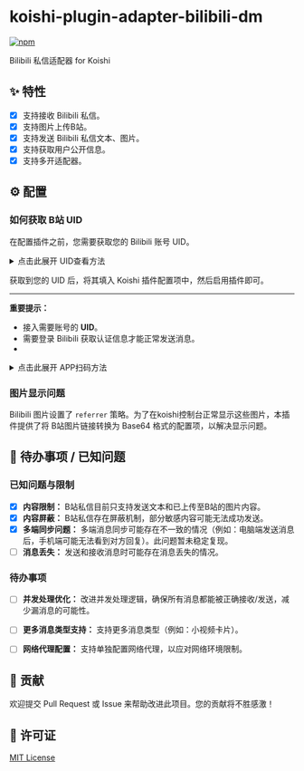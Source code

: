 # koishi-plugin-adapter-bilibili-dm

[![npm](https://img.shields.io/npm/v/koishi-plugin-adapter-bilibili-dm?style=flat-square)](https://www.npmjs.com/package/koishi-plugin-adapter-bilibili-dm)

Bilibili 私信适配器 for Koishi

## ✨ 特性

-   [x] 支持接收 Bilibili 私信。
-   [x] 支持图片上传B站。
-   [x] 支持发送 Bilibili 私信文本、图片。
-   [x] 支持获取用户公开信息。
-   [x] 支持多开适配器。

## ⚙️ 配置

### 如何获取 B站 UID

在配置插件之前，您需要获取您的 Bilibili 账号 UID。

<details>
<summary>点击此展开 UID查看方法</summary>

*   **手机端参考：**
    [![手机端获取UID](https://i0.hdslb.com/bfs/openplatform/9168ed872d8d132ee32d265b17327bbda5d40588.png)](https://i0.hdslb.com/bfs/openplatform/9168ed872d8d132ee32d265b17327bbda5d40588.png)
*   **电脑端参考：**
    [![电脑端获取UID](https://i0.hdslb.com/bfs/openplatform/b216ed9fd08585fd2b1b7e89cef06618e10553c2.png)](https://i0.hdslb.com/bfs/openplatform/b216ed9fd08585fd2b1b7e89cef06618e10553c2.png)

</details>

获取到您的 UID 后，将其填入 Koishi 插件配置项中，然后启用插件即可。

---

**重要提示：**

*   接入需要账号的 **UID**。
*   需要登录 Bilibili 获取认证信息才能正常发送消息。
*   
<details>
<summary>点击此展开 APP扫码方法</summary>

*   **APP扫码获取方法：**
    [![APP扫码获取UID](https://i0.hdslb.com/bfs/openplatform/d3f604c1b732ff83f0874ee89027dda8e4c3031a.png)](https://i0.hdslb.com/bfs/openplatform/d3f604c1b732ff83f0874ee89027dda8e4c3031a.png)
</details>



### 图片显示问题

Bilibili 图片设置了 `referrer` 策略。为了在koishi控制台正常显示这些图片，本插件提供了将 B站图片链接转换为 Base64 格式的配置项，以解决显示问题。

## 🚧 待办事项 / 已知问题

### 已知问题与限制

*   [x] **内容限制：** B站私信目前只支持发送文本和已上传至B站的图片内容。
*   [x] **内容屏蔽：** B站私信存在屏蔽机制，部分敏感内容可能无法成功发送。
*   [x] **多端同步问题：** 多端消息同步可能存在不一致的情况（例如：电脑端发送消息后，手机端可能无法看到对方回复）。此问题暂未稳定复现。
*   [ ] **消息丢失：** 发送和接收消息时可能存在消息丢失的情况。

### 待办事项 

*   [ ] **并发处理优化：** 改进并发处理逻辑，确保所有消息都能被正确接收/发送，减少漏消息的可能性。
*   [ ] **更多消息类型支持：** 支持更多消息类型（例如：小视频卡片）。
*   [ ] **网络代理配置：** 支持单独配置网络代理，以应对网络环境限制。



## 🤝 贡献

欢迎提交 Pull Request 或 Issue 来帮助改进此项目。您的贡献将不胜感激！

## 📄 许可证

[MIT License](LICENSE)
